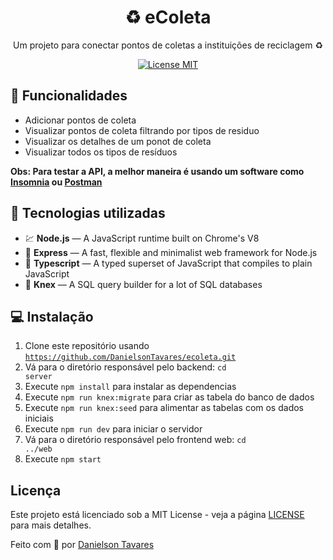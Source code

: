 <h1 align="center">
♻ eColeta
</h1>

<p align="center">Um projeto para conectar pontos de coletas a instituições de reciclagem ♻</p>

<p align="center">
  <a href="https://opensource.org/licenses/MIT">
    <img src="https://img.shields.io/badge/License-MIT-blue.svg" alt="License MIT">
  </a>
</p>

## 📜 Funcionalidades

<ul>
  <li>Adicionar pontos de coleta</li>
  <li>Visualizar pontos de coleta filtrando por tipos de residuo</li>
  <li>Visualizar os detalhes de um ponot de coleta</li>
    <li>Visualizar todos os tipos de resíduos</li>
</ul>

<span><b>Obs: Para testar a API, a melhor maneira é usando um software como <a href="https://insomnia.rest/download/">Insomnia</a> ou <a href="https://www.postman.com/">Postman</a></b></span>

## 🧰 Tecnologias utilizadas

[//]: # "Add the features of your project here:"

- 💹 **Node.js** — A JavaScript runtime built on Chrome's V8
- 💼 **Express** — A fast, flexible and minimalist web framework for Node.js
- 🔷 **Typescript** — A typed superset of JavaScript that compiles to plain JavaScript
- 📄 **Knex** — A SQL query builder for a lot of SQL databases

## 💻 Instalação

1. Clone este repositório usando <code>https://github.com/DanielsonTavares/ecoleta.git</code>
2. Vá para o diretório responsável pelo backend: <code>cd server</code>
3. Execute <code>npm install</code> para instalar as dependencias
4. Execute <code>npm run knex:migrate</code> para criar as tabela do banco de dados
5. Execute <code>npm run knex:seed</code> para alimentar as tabelas com os dados iniciais
6. Execute <code>npm run dev</code> para iniciar o servidor
7. Vá para o diretório responsável pelo frontend web: <code>cd ../web</code>
8. Execute <code>npm start</code>

<!--
## 🤓 How to contribute

<ul>
  <li>Fork this repository;</li>
  <li>Create a branch with your feature: <code>git checkout -b minha-feature</code>;</li>
  <li>Commit your changes: <code>git commit -m 'feat: Minha nova feature'</code>;</li>
  <li>Push to your branch: <code>git push origin minha-feature</code>.</li>
</ul>

<p>After the merge of your pull request is done, you can delete your branch.</p> -->

## Licença

Este projeto está licenciado sob a MIT License - veja a página [LICENSE](https://opensource.org/licenses/MIT) para mais detalhes.

Feito com 💜 por <a href="http://github.com/DanielsonTavares">Danielson Tavares</a>
